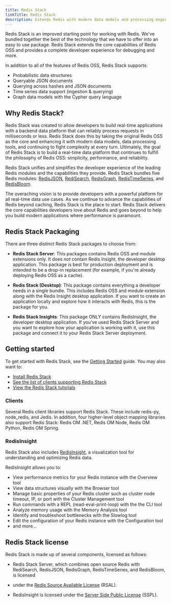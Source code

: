 ```yaml
---
title: Redis Stack
linkTitle: Redis Stack
description: Extends Redis with modern data models and processing engines. Includes documentation for the bundled Redis modules and RedisInsight.
---
```


Redis Stack is an improved starting point for working with Redis. We've bundled together the best of the technology that we have to offer into an easy 
to use package. Redis Stack extends the core capabilities of Redis OSS and provides a complete developer experience for debugging and more.

In addition to all of the features of Redis OSS, Redis Stack supports:

* Probabilistic data structures
* Queryable JSON documents
* Querying across hashes and JSON documents 
* Time series data support (ingestion & querying)
* Graph data models with the Cypher query language

## Why Redis Stack?

Redis Stack was created to allow developers to build real-time applications with a backend data platform that can reliably process requests in 
milliseconds or less. Redis Stack does this by taking the original Redis OSS as the core and enhancing it with modern data models, data processing tools,
and continuing to fight complexity at every turn. Ultimately, the goal of Redis Stack is to build a real-time data platform that continues to fulfill the
philosophy of Redis OSS: simplicity, performance, and reliability. 

Redis Stack unifies and simplifies the developer experience of the leading Redis modules and the capabilities they provide. Redis Stack bundles 
five Redis modules: [RedisJSON](/docs/stack/json), [RediSearch](/docs/stack/search), [RedisGraph](/docs/stack/graph), 
[RedisTimeSeries](/docs/stack/timeseries), and [RedisBloom](/docs/stack/bloom).

The overaching vision is to provide developers with a powerful platform for all real-time data use cases. As we continue to advance the capabilities of 
Redis beyond caching, Redis Stack is the place to start. Redis Stack delivers the core capabilities developers love about Redis and goes beyond 
to help you build modern applications where performance is paramount. 

## Redis Stack Packaging

There are three distinct Redis Stack packages to choose from:

* **Redis Stack Server**:  This packages contains Redis OSS and module extensions only. It does *not* contain Redis Insight, the developer desktop
application. This package is best for production deployment and is intended to be a drop-in replacement (for example, if you're already deploying 
Redis OSS as a cache).

* **Redis Stack (Desktop)**: This package contains everything a developer needs in a single bundle. This includes Redis OSS and module extension 
along with the Redis Insight desktop application. If you want to create an application locally and explore how it interacts with Redis, this is 
the package for you.

* **Redis Stack Insights**: This package ONLY contains RedisInsight, the developer desktop application. If you've used Redis Stack Server and 
you want to explore how your application is working with it, use this package and connect it to your Redis Stack Server deployment.

## Getting started

To get started with Redis Stack, see the [Getting Started](/docs/stack/get-started/) guide. You may also want to:

* [Install Redis Stack](/docs/stack/get-started/install/)
* [See the list of clients supporting Redis Stack](/docs/stack/get-started/clients/)
* [View the Redis Stack tutorials](/docs/stack/get-started/tutorials/)


### Clients

Several Redis client libraries support Redis Stack. These include redis-py, node_redis, and Jedis. In addition, four higher-level object 
mapping libraries also support Redis Stack: Redis OM .NET, Redis OM Node, Redis OM Python, Redis OM Spring.

### RedisInsight

Redis Stack also includes [RedisInsight](https://docs.redis.com/latest/ri/), a visualization tool for understanding and optimizing Redis data.

RedisInsight allows you to:
* View performance metrics for your Redis instance with the Overview tool
* View data structures visually with the Browser tool
* Manage basic properties of your Redis cluster such as cluster node timeout, IP, or port with the Cluster Management tool
* Run commands with a REPL (read-eval-print-loop) with the the CLI tool
* Analyze memory usage with the Memory Analysis tool
* Identify and troubleshoot bottlenecks with the Slowlog tool
* Edit the configuration of your Redis instance with the Configuration tool
* and more...


## Redis Stack license

Redis Stack is made up of several components, licensed as follows:

* Redis Stack Server, which combines open source Redis with RediSearch, RedisJSON, RedisGraph, RedisTimeSeries, and RedisBloom, is licensed 
* under the [Redis Source Available License](https://github.com/RediSearch/RediSearch/blob/master/LICENSE) (RSAL).

* RedisInsight is licensed under the [Server Side Public License](https://en.wikipedia.org/wiki/Server_Side_Public_License) (SSPL).

